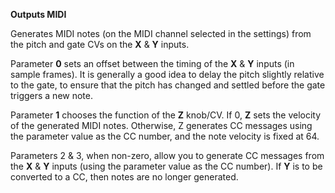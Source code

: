 
**Outputs MIDI**

Generates MIDI notes (on the MIDI channel selected in the settings) from the pitch and gate CVs on the **X** & **Y** inputs.

Parameter **0** sets an offset between the timing of the **X** & **Y** inputs (in sample frames). It is generally a good idea to
delay the pitch slightly relative to the gate, to ensure that the pitch has changed and settled before the gate triggers
a new note.

Parameter **1** chooses the function of the **Z** knob/CV. If 0, **Z** sets the velocity of the generated MIDI notes. Otherwise, Z
generates CC messages using the parameter value as the CC number, and the note velocity is fixed at 64.

Parameters 2 & 3, when non-zero, allow you to generate CC messages from the **X** & **Y** inputs (using the parameter value as
the CC number). If **Y** is to be converted to a CC, then notes are no longer generated.

